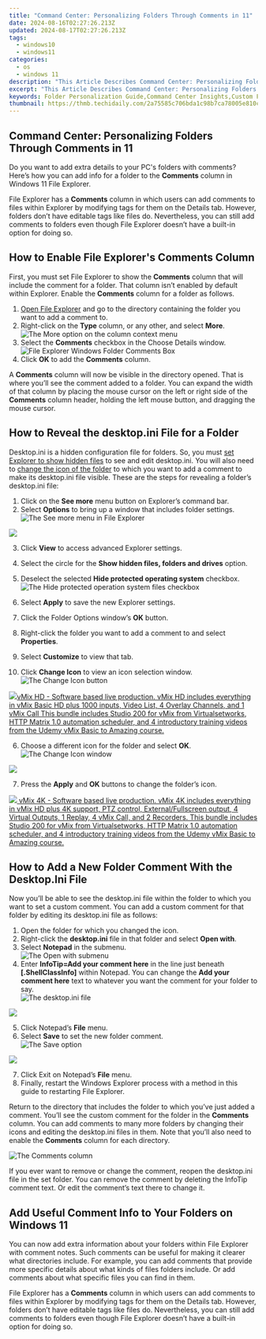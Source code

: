 ```yaml
---
title: "Command Center: Personalizing Folders Through Comments in 11"
date: 2024-08-16T02:27:26.213Z
updated: 2024-08-17T02:27:26.213Z
tags:
  - windows10
  - windows11
categories:
  - os
  - windows 11
description: "This Article Describes Command Center: Personalizing Folders Through Comments in 11"
excerpt: "This Article Describes Command Center: Personalizing Folders Through Comments in 11"
keywords: Folder Personalization Guide,Command Center Insights,Custom Folder Settings,Digital Workspace Efficiency,Streamlined Organization Tips,User-Driven Folders,Comment-Based Configuration
thumbnail: https://thmb.techidaily.com/2a75585c706bda1c98b7ca78005e810cc4fa04565ec0bfaa1522a3466ddc9fcb.jpg
---
```


## Command Center: Personalizing Folders Through Comments in 11

 Do you want to add extra details to your PC's folders with comments? Here’s how you can add info for a folder to the **Comments** column in Windows 11 File Explorer.

 File Explorer has a **Comments** column in which users can add comments to files within Explorer by modifying tags for them on the Details tab. However, folders don’t have editable tags like files do. Nevertheless, you can still add comments to folders even though File Explorer doesn’t have a built-in option for doing so.

## How to Enable File Explorer's Comments Column

 First, you must set File Explorer to show the **Comments** column that will include the comment for a folder. That column isn’t enabled by default within Explorer. Enable the **Comments** column for a folder as follows.

1. [Open File Explorer](https://www.makeuseof.com/windows-open-file-explorer/) and go to the directory containing the folder you want to add a comment to.
2. Right-click on the **Type** column, or any other, and select **More**.  
![The More option on the column context menu](https://static1.makeuseofimages.com/wordpress/wp-content/uploads/2023/10/more-option.jpg)
3. Select the **Comments** checkbox in the Choose Details window.  
![File Explorer Windows Folder Comments Box](https://static1.makeuseofimages.com/wordpress/wp-content/uploads/2024/03/file-explorer-windows-folder-comments-box.png)
4. Click **OK** to add the **Comments** column.

 A **Comments** column will now be visible in the directory opened. That is where you’ll see the comment added to a folder. You can expand the width of that column by placing the mouse cursor on the left or right side of the **Comments** column header, holding the left mouse button, and dragging the mouse cursor.

## How to Reveal the desktop.ini File for a Folder

 Desktop.ini is a hidden configuration file for folders. So, you must [set Explorer to show hidden files](https://www.makeuseof.com/windows-11-show-hidden-files-folders/) to see and edit desktop.ini. You will also need to [change the icon of the folder](https://www.makeuseof.com/tag/customize-icon-windows/) to which you want to add a comment to make its desktop.ini file visible. These are the steps for revealing a folder’s desktop.ini file:

1. Click on the **See more** menu button on Explorer’s command bar.
2. Select **Options** to bring up a window that includes folder settings.  
![The See more menu in File Explorer](https://static1.makeuseofimages.com/wordpress/wp-content/uploads/2023/10/the-see-more-menu.jpg)
<!-- affiliate ads begin -->
<a href="https://secure.2checkout.com/order/checkout.php?PRODS=33729450&QTY=1&AFFILIATE=108875&CART=1"><img src="https://secure.avangate.com/images/merchant/7f687767ccf20fcea1c9dc4a5adc2326/Digisigner_banner_728_x_90_color_version.png" border="0"></a>
<!-- affiliate ads end -->
3. Click **View** to access advanced Explorer settings.
4. Select the circle for the **Show hidden files, folders and drives** option.
5. Deselect the selected **Hide protected operating system** checkbox.  
![The Hide protected operation system files checkbox](https://static1.makeuseofimages.com/wordpress/wp-content/uploads/2023/10/the-hide-protected-operating-system-files.jpg)

1. Select **Apply** to save the new Explorer settings.
2. Click the Folder Options window’s **OK** button.
3. Right-click the folder you want to add a comment to and select **Properties**.
4. Select **Customize** to view that tab.
5. Click **Change Icon** to view an icon selection window.  
![The Change Icon button](https://static1.makeuseofimages.com/wordpress/wp-content/uploads/2023/10/change-icon-button.jpg)
<!-- affiliate ads begin -->
<a href="https://secure.2checkout.com/order/checkout.php?PRODS=4718730&QTY=1&AFFILIATE=108875&CART=1"> <img src="https://secure.avangate.com/images/merchant/ce9a6fb2becc2d235e62b125e9260102/products/copy_vMixCallScreenshot1-large.jpg" border="0">vMix HD - Software based live production. vMix HD includes everything in vMix Basic HD plus 1000 inputs, Video List, 4 Overlay Channels, and 1 vMix Call 
This bundle includes Studio 200 for vMix from Virtualsetworks, HTTP Matrix 1.0 automation scheduler, and 4 introductory training videos from the Udemy vMix Basic to Amazing course. </a>
<!-- affiliate ads end -->
6. Choose a different icon for the folder and select **OK**.  
![The Change Icon window](https://static1.makeuseofimages.com/wordpress/wp-content/uploads/2023/10/change-icon-window3.jpg)
<!-- affiliate ads begin -->
<a href="https://store.iobit.com/order/checkout.php?PRODS=1468905&QTY=1&AFFILIATE=108875&CART=1"><img src="https://secure.avangate.com/images/merchant/184260348236f9554fe9375772ff966e/ascscan_728x90.png" border="0"></a>
<!-- affiliate ads end -->
7. Press the **Apply** and **OK** buttons to change the folder’s icon.

<!-- affiliate ads begin -->
<a href="https://secure.2checkout.com/order/checkout.php?PRODS=30901369&QTY=1&AFFILIATE=108875&CART=1"> <img src="https://secure.avangate.com/images/merchant/ce9a6fb2becc2d235e62b125e9260102/products/1_copy_vMixCallScreenshot1-large.jpg" border="0"> vMix 4K - Software based live production. vMix 4K includes everything in vMix HD plus 4K support, PTZ control, External/Fullscreen output, 4 Virtual Outputs, 1 Replay, 4 vMix Call, and 2 Recorders. 
This bundle includes Studio 200 for vMix from Virtualsetworks, HTTP Matrix 1.0 automation scheduler, and 4 introductory training videos from the Udemy vMix Basic to Amazing course. </a>
<!-- affiliate ads end -->
## How to Add a New Folder Comment With the Desktop.Ini File

 Now you’ll be able to see the desktop.ini file within the folder to which you want to set a custom comment. You can add a custom comment for that folder by editing its desktop.ini file as follows:

1. Open the folder for which you changed the icon.
2. Right-click the **desktop.ini** file in that folder and select **Open with**.
3. Select **Notepad** in the submenu.  
![The Open with submenu](https://static1.makeuseofimages.com/wordpress/wp-content/uploads/2023/10/open-with-option.jpg)
4. Enter **InfoTip=Add your comment here** in the line just beneath **\[.ShellClassInfo\]** within Notepad. You can change the **Add your comment here** text to whatever you want the comment for your folder to say.  
![The desktop.ini file](https://static1.makeuseofimages.com/wordpress/wp-content/uploads/2023/10/desktop-ini-file.jpg)
<!-- affiliate ads begin -->
<a href="https://store.advancedwebranking.com/order/checkout.php?PRODS=4715051&QTY=1&AFFILIATE=108875&CART=1"><img src="https://secure.avangate.com/images/merchant/14edc6ebfdae2e23bbed83d67f50e983/products/33_awr%20logo.png" border="0"></a>
<!-- affiliate ads end -->
5. Click Notepad’s **File** menu.
6. Select **Save** to set the new folder comment.  
![The Save option](https://static1.makeuseofimages.com/wordpress/wp-content/uploads/2023/10/the-save-option.jpg)
<!-- affiliate ads begin -->
<a href="https://shop.mondly.com/affiliate.php?ACCOUNT=ATISTUDI&AFFILIATE=108875&PATH=https%3A%2F%2Fwww.mondly.com%3FAFFILIATE%3D108875%26RESOURCE%3D%2BEducational%2B970x90%2B"><img src="https://secure.avangate.com/images/merchant/69c418c33ec2e1a4267fa9bb77fa1428/educational-970x90.gif" border="0"></a>
<!-- affiliate ads end -->
7. Click Exit on Notepad’s **File** menu.
8. Finally, restart the Windows Explorer process with a method in this guide to restarting File Explorer.

 Return to the directory that includes the folder to which you’ve just added a comment. You’ll see the custom comment for the folder in the **Comments** column. You can add comments to many more folders by changing their icons and editing the desktop.ini files in them. Note that you’ll also need to enable the **Comments** column for each directory.

![The Comments column](https://static1.makeuseofimages.com/wordpress/wp-content/uploads/2023/10/comments-column.jpg)

 If you ever want to remove or change the comment, reopen the desktop.ini file in the set folder. You can remove the comment by deleting the InfoTip comment text. Or edit the comment’s text there to change it.

## Add Useful Comment Info to Your Folders on Windows 11

 You can now add extra information about your folders within File Explorer with comment notes. Such comments can be useful for making it clearer what directories include. For example, you can add comments that provide more specific details about what kinds of files folders include. Or add comments about what specific files you can find in them.

 File Explorer has a **Comments** column in which users can add comments to files within Explorer by modifying tags for them on the Details tab. However, folders don’t have editable tags like files do. Nevertheless, you can still add comments to folders even though File Explorer doesn’t have a built-in option for doing so.



<ins class="adsbygoogle"
      style="display:block"
      data-ad-client="ca-pub-7571918770474297"
      data-ad-slot="8358498916"
      data-ad-format="auto"
      data-full-width-responsive="true"></ins>



